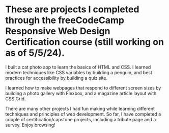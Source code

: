 # These are projects I completed through the freeCodeCamp Responsive Web Design Certification course (still working on as of 5/5/24). 

I built a cat photo app to learn the basics of HTML and CSS. I learned modern techniques like CSS variables by building a penguin, and best practices for accessibility by building a quiz site. 

I learned how to make webpages that respond to different screen sizes by building a photo gallery with Flexbox, and a magazine article layout with CSS Grid.

There are many other projects I had fun making while learning different techniques and principles of web development. So far, I have completed a couple of certification/capstone projects, including a tribute page and a survey. Enjoy browsing!
